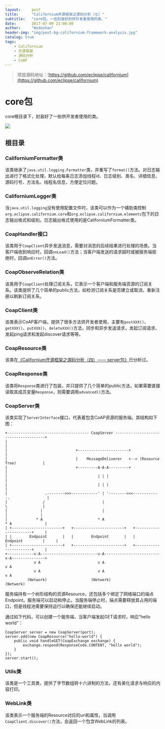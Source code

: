```yaml
---
layout:     post
title:      "Californium开源框架之源码分析（七）"
subtitle:   "core包，一些封装好的供开发者使用的类。"
date:       2017-07-09 21:00:00
author:     "Wudashan"
header-img: "img/post-bg-californium-framework-analysis.jpg"
catalog: true
tags:
    - Californium
    - 开源框架
    - 源码分析
    - CoAP
---
```


> 项目源码地址：[https://github.com/eclipse/californium](https://github.com/eclipse/californium)

# core包

core根目录下，封装好了一些供开发者使用的类。

![](http://o7x0ygc3f.bkt.clouddn.com/Californium%E5%BC%80%E6%BA%90%E6%A1%86%E6%9E%B6%E5%88%86%E6%9E%90/core.png)

## 根目录

### CaliforniumFormatter类

该类继承了`java.util.logging.Formatter`类，并重写了`format()`方法。对日志输出进行了格式化处理，默认给每条日志添加线程id、日志级别、类名、详细信息、源码行号、方法名、线程名信息，方便定位问题。

### CaliforniumLogger类

当`java.util.logging`没有使用配置文件时，该类可以作为一个辅助类控制`org.eclipse.californium.core`和`org.eclipse.californium.elements`包下的日志输出格式和级别。日志输出格式使用的是CaliforniumFormatter类。

### CoapHandler接口

该类用于`CoapClient`异步发送消息，需要对消息的后续结果进行处理的场景。当客户端收到响应时，回调`onLoad()`方法；当客户端发送的请求超时或被服务端拒绝时，回调`onError()`方法。

### CoapObserveRelation类

该类用于`CoapClient`处理订阅关系，它表示一个客户端和服务端资源的订阅关系。该类提供了几个简单的public方法，如检测订阅关系是否建立或取消，重新注册以刷新订阅关系。

### CoapClient类

该类表示CoAP客户端，提供了很多方法供开发者使用，主要有`postXXX()`、`getXXX()`、`putXXX()`、`deleteXXX()`方法，同步和异步发送请求，发起订阅请求、发起ping请求和发起discover请求等等。

### CoapResource类

该类在[《Californium开源框架之源码分析（四）—— server包》](http://wudashan.cn/2017/06/16/Californium-Framework-Analysis-04/)已分析过。

### CoapResponse类

该类将`Response`类进行了包装，并只提供了几个简单的public方法，如果需要直接读取其成员变量`Response`，则需要调用`advanced()`方法。


### CoapServer类

该类实现了`ServerInterface`接口，代表着包含CoAP资源的服务端。其结构如下图：

```
+------------------------------------- CoapServer --------------------------------------+
|                                                                                       |
|                               +-----------------------+                               |
|                               |    MessageDeliverer   +--> (Resource Tree)            |
|                               +---------A-A-A---------+                               |
|                                         | | |                                         |
|                                         | | |                                         |
|                 .-------->>>------------' | '--------<<<------------.                 |
|                /                          |                          \                |
|               |                           |                           |               |
|             * A                         * A                         * A               |
| +-----------------------+   +-----------------------+   +-----------------------+     |
| |        Endpoint       |   |        Endpoint       |   |      Endpoint         |     |
| +-----------------------+   +-----------------------+   +-----------------------+     |
+------------v-A--------------------------v-A-------------------------v-A---------------+
             v A                          v A                         v A            
             v A                          v A                         v A         
          (Network)                    (Network)                   (Network)
```

服务端持有一个树形结构的资源Resource，还包括多个绑定了网络端口的端点Endpoint。服务端可以启动和停止。当服务端停止时，端点需要释放其占用的端口，但是线程池需要保持运行以确保还能继续启动。

通过如下代码，可以创建一个服务端，当客户端发起GET请求时，响应“hello world”：

```
CoapServer server = new CoapServer(port);
server.add(new CoapResource("hello-world") {
    public void handleGET(CoapExchange exchange) {
        exchange.respond(ResponseCode.CONTENT, "hello world");
    }
});
server.start();
```

### Utils类

该类是一个工具类，提供了字节数组转十六进制的方法，还有美化请求与响应的内容打印。

### WebLink类

该类表示一个服务端的Resource对应的uri和属性，当调用`CoapClient.discover()`方法，会返回一个包含WebLink的列表。